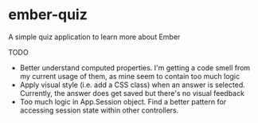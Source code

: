 ember-quiz
==========

A simple quiz application to learn more about Ember

TODO
* Better understand computed properties. I'm getting a code smell from my current usage of them, as mine seem to contain too much logic
* Apply visual style (i.e. add a CSS class) when an answer is selected. Currently, the answer does get saved but there's no visual feedback
* Too much logic in App.Session object. Find a better pattern for accessing session state within other controllers.
